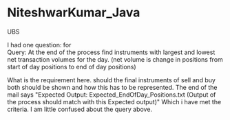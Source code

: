# NiteshwarKumar_Java
UBS

I had one question:
for   
Query: At the end of the process find instruments with largest and lowest net transaction volumes for the day. (net volume is change in positions from start of day positions to end of day positions)

What is the requirement here. should the final instruments of sell and buy both should be shown and how this has to be represented.
The end of the mail says "Expected Output: Expected_EndOfDay_Positions.txt (Output of the process should match with this Expected output)"
Which i have met the criteria. I am little confused about the query above.

